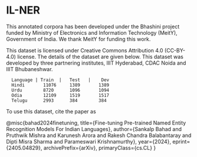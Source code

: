 # IL-NER

This annotated corpora has been developed under the Bhashini project funded by Ministry of Electronics and Information Technology (MeitY), Government of India. We thank MeitY for funding this work. 

This dataset is licensed under Creative Commons Attribution 4.0 (CC-BY-4.0) license. The details of the dataset are given below. This dataset was developed by three partnering institutes, IIIT Hyderabad, CDAC Noida and IIIT Bhubaneshwar. 

      Language | Train  |   Test   |    Dev
      Hindi       11076     1389       1389
      Urdu        8720      1096       1094
      Odia        12109     1519       1517
      Telugu      2993      384        384

To use this dataset, cite the paper as

@misc{bahad2024finetuning,
      title={Fine-tuning Pre-trained Named Entity Recognition Models For Indian Languages}, 
      author={Sankalp Bahad and Pruthwik Mishra and Karunesh Arora and Rakesh Chandra Balabantaray and Dipti Misra Sharma and Parameswari Krishnamurthy},
      year={2024},
      eprint={2405.04829},
      archivePrefix={arXiv},
      primaryClass={cs.CL}
}

